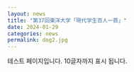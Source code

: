 ```yaml
---
layout: news
title: "第37回東洋大学「現代学生百人一首」"
date: 2024-01-29
categories: news
permalink: dog2.jpg
---
```


테스트 페이지입니다. 10글자까지 표시 됩니다.
